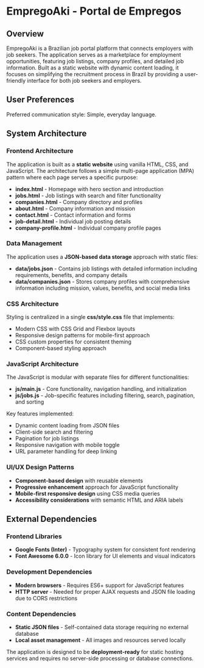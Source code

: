 # EmpregoAki - Portal de Empregos

## Overview

EmpregoAki is a Brazilian job portal platform that connects employers with job seekers. The application serves as a marketplace for employment opportunities, featuring job listings, company profiles, and detailed job information. Built as a static website with dynamic content loading, it focuses on simplifying the recruitment process in Brazil by providing a user-friendly interface for both job seekers and employers.

## User Preferences

Preferred communication style: Simple, everyday language.

## System Architecture

### Frontend Architecture
The application is built as a **static website** using vanilla HTML, CSS, and JavaScript. The architecture follows a simple multi-page application (MPA) pattern where each page serves a specific purpose:

- **index.html** - Homepage with hero section and introduction
- **jobs.html** - Job listings with search and filter functionality
- **companies.html** - Company directory and profiles
- **about.html** - Company information and mission
- **contact.html** - Contact information and forms
- **job-detail.html** - Individual job posting details
- **company-profile.html** - Individual company profile pages

### Data Management
The application uses a **JSON-based data storage** approach with static files:
- **data/jobs.json** - Contains job listings with detailed information including requirements, benefits, and company details
- **data/companies.json** - Stores company profiles with comprehensive information including mission, values, benefits, and social media links

### CSS Architecture
Styling is centralized in a single **css/style.css** file that implements:
- Modern CSS with CSS Grid and Flexbox layouts
- Responsive design patterns for mobile-first approach
- CSS custom properties for consistent theming
- Component-based styling approach

### JavaScript Architecture
The JavaScript is modular with separate files for different functionalities:
- **js/main.js** - Core functionality, navigation handling, and initialization
- **js/jobs.js** - Job-specific features including filtering, search, pagination, and sorting

Key features implemented:
- Dynamic content loading from JSON files
- Client-side search and filtering
- Pagination for job listings
- Responsive navigation with mobile toggle
- URL parameter handling for deep linking

### UI/UX Design Patterns
- **Component-based design** with reusable elements
- **Progressive enhancement** approach for JavaScript functionality
- **Mobile-first responsive design** using CSS media queries
- **Accessibility considerations** with semantic HTML and ARIA labels

## External Dependencies

### Frontend Libraries
- **Google Fonts (Inter)** - Typography system for consistent font rendering
- **Font Awesome 6.0.0** - Icon library for UI elements and visual indicators

### Development Dependencies
- **Modern browsers** - Requires ES6+ support for JavaScript features
- **HTTP server** - Needed for proper AJAX requests and JSON file loading due to CORS restrictions

### Content Dependencies
- **Static JSON files** - Self-contained data storage requiring no external database
- **Local asset management** - All images and resources served locally

The application is designed to be **deployment-ready** for static hosting services and requires no server-side processing or database connections.